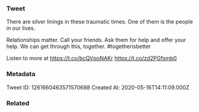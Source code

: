### Tweet
There are silver linings in these traumatic times. One of them is the people in our lives.

Relationships matter. Call your friends. Ask them for help and offer your help. We can get through this, together. #togetherisbetter

Listen to more at https://t.co/bcQVpoNAKr https://t.co/zd2PGfsmb0

### Metadata
Tweet ID: 1261660463571570688
Created At: 2020-05-16T14:11:09.000Z

### Related

